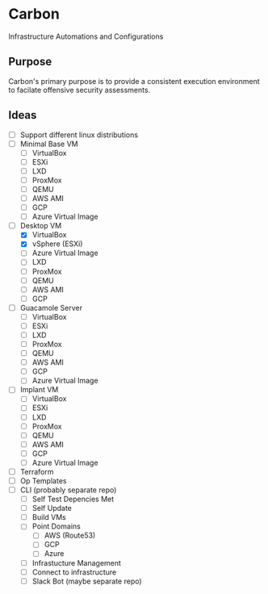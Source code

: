 # Carbon

Infrastructure Automations and Configurations

## Purpose

Carbon's primary purpose is to provide a consistent execution environment to facilate offensive security assessments.

## Ideas


- [ ] Support different linux distributions
- [ ] Minimal Base VM
    - [ ] VirtualBox
    - [ ] ESXi
    - [ ] LXD
    - [ ] ProxMox
    - [ ] QEMU
    - [ ] AWS AMI
    - [ ] GCP
    - [ ] Azure Virtual Image
- [ ] Desktop VM
    - [x] VirtualBox
    - [x] vSphere (ESXi)
    - [ ] Azure Virtual Image
    - [ ] LXD
    - [ ] ProxMox
    - [ ] QEMU
    - [ ] AWS AMI
    - [ ] GCP
- [ ] Guacamole Server
    - [ ] VirtualBox
    - [ ] ESXi
    - [ ] LXD
    - [ ] ProxMox
    - [ ] QEMU
    - [ ] AWS AMI
    - [ ] GCP
    - [ ] Azure Virtual Image
- [ ] Implant VM
    - [ ] VirtualBox
    - [ ] ESXi
    - [ ] LXD
    - [ ] ProxMox
    - [ ] QEMU
    - [ ] AWS AMI
    - [ ] GCP
    - [ ] Azure Virtual Image
- [ ] Terraform
- [ ] Op Templates
- [ ] CLI (probably separate repo)
    - [ ] Self Test Depencies Met
    - [ ] Self Update
    - [ ] Build VMs
    - [ ] Point Domains
        - [ ] AWS (Route53)
        - [ ] GCP
        - [ ] Azure
    - [ ] Infrastucture Management
    - [ ] Connect to infrastructure
    - [ ] Slack Bot (maybe separate repo)